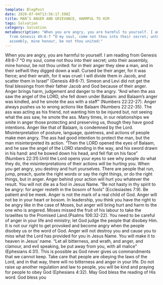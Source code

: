 ```yaml
---
template: BlogPost
date: 2020-07-04T13:56:17.598Z
title: MAN’S ANGER AND GRIEVANCE, HARMFUL TO HIM
tags: Salvation
category: Salvation
metaDescription: "When you are angry, you are harmful to yourself. I am reading
  from Genesis 49:6-7 “O my soul, come not thou into their secret; unto their
  assembly, mine honour, be not thou united:"
---
```

When you are angry, you are harmful to yourself. I am reading from Genesis 49:6-7 “O my soul, come not thou into their secret; unto their assembly, mine honour, be not thou united: for in their anger they slew a man, and in their selfwill they digged down a wall. Cursed be their anger, for it was fierce; and their wrath, for it was cruel: I will divide them in Jacob, and scatter them in Israel” (Genesis 49:6-7). Simeon and Levi did not get the final blessings from their father Jacob and God because of their anger. Anger brings harm, judgement and danger to the angry. “And when the ass saw the angel of the LORD, she fell down under Balaam: and Balaam’s anger was kindled, and he smote the ass with a staff” (Numbers 22:22-27). Anger always pushes us to wrong actions like Balaam (Numbers 22:22-35). The ass was acting as his friend, not wanting him to be injured but, not seeing what the ass saw, he smote the ass. Many times, in our relationships we smite in anger those protecting and preserving us, though they have good intentions. Anger like that of Balaam, is condemned by the Lord. Misinterpretation of posture, language, quietness, and actions of people make men angry. The ass had good intention to protect the man, but the man misinterpreted its action. “Then the LORD opened the eyes of Balaam, and he saw the angel of the LORD standing in the way, and his sword drawn in his hand: and he bowed down his head, and fell flat on his face” (Numbers 22:31).Until the Lord opens your eyes to see why people do what they do, the misinterpretations of their actions will be hurting you. When you get angry, you destroy and hurt yourselves. There are people that run, jump, preach, quote the right words or say the right things, or do the right things, but in anger. Anger behind your action will hurt you whatever the result. You will not die as a fool in Jesus Name. “Be not hasty in thy spirit to be angry: for anger resteth in the bosom of fools” (Ecclesiastes 7:9). Be patient and be meek. Anger is not the mark of a real child of God. Anger will not be in your heart or bosom. In leadership, you think you have the right to be angry like in the case of Moses, but anger will bring hurt and harm to the one who is angered. Moses missed the fruit of his labour to take the Israelites to the Promised Land.(Psalms 106:32-22). You need to be careful of anger in your life and ministry; let God judge the people that disobey Him. It is not our right to get provoked and become angry when the people disobey us or the word of God. Anger will not destroy you and cause you to miss what the Lord has provided for you in Jesus Name. You will make it to heaven in Jesus’ name. “Let all bitterness, and wrath, and anger, and clamour, and evil speaking, be put away from you, with all malice” (Ephesians 4:31). This is possible as God never gives us commandments that we cannot keep. Take care that people are obeying the laws of the Lord, and in that way, there will no bitterness and anger in your life. Do not raise up another regulation and law to people, you will be kind and praying for people to obey God (Ephesians 4:32). May God bless the reading of His word. God bless you